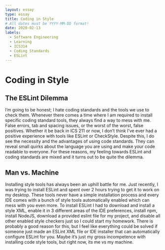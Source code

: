 ```yaml
---
layout: essay
type: essay
title: Coding in Style
# All dates must be YYYY-MM-DD format!
date: 2020-02-13
labels:
  - Software Engineering
  - Learning
  - ICS314
  - Coding Standards
  - ESLint
---
```

# Coding in Style
## The ESLint Dilemma

I’m going to be honest; I hate coding standards and the tools we use to check them.  Whenever there comes a time where I am required to install specific coding standard tools, they always find a way to mess with me.  False errors, tab and spacing issues, or the worst of the worst, false positives.  Whether it be back in ICS 211 or now, I don’t think I’ve ever had a positive experience with tools like ESLint or CheckStyle.  Despite this, I do see the necessity and the advantages of using code standards.  They can reveal small quirks about the language you are using and make your code readable to everyone.  For these reasons, my feeling towards ESLint and coding standards are mixed and it turns out to be quite the dilemma.

## Man vs. Machine
 Installing style tools has always been an uphill battle for me.  Just recently, I was trying to install ESLint and spent over 2 hours trying to get it to work on my desktop.  These tools never have a simple installation process and every IDE comes with a bunch of style tools automatically enabled which can mess with you even more.  To install ESLint I had to download and install a style XML, enable it in 3 different areas of the IDE preferences, install npm, install NodeJS, download a provided eslint file for my project, and disable all other enabled style checkers just so I could start my homework.  There is probably a good reason for this, but I feel like everything could be solved if someone just made an ESLint XML file or IDE installer that can automatically configure ESLint for you.  Maybe it’s just my gross incompetence with installing code style tools, but right now, its me vs my machine.